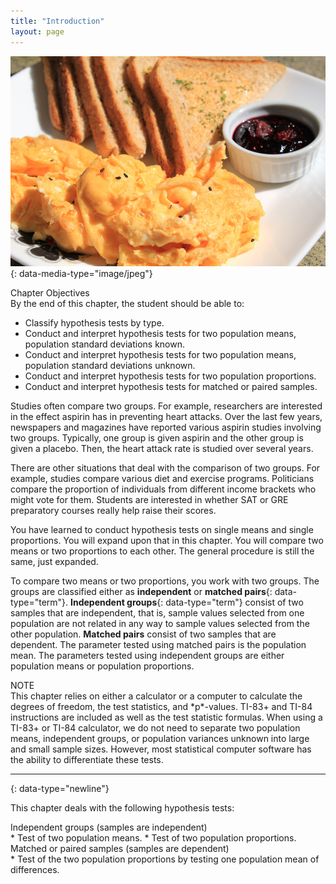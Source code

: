 ```yaml
---
title: "Introduction"
layout: page
---
```



<?cnx.eoc class="summary" title="Chapter Review"?>

<?cnx.eoc class="formula-review" title="Formula Review"?>

<?cnx.eoc class="practice" title="Practice"?>

<?cnx.eoc class="bring-together-exercises" title="Bringing It Together : Practice"?>

<?cnx.eoc class="free-response" title="Homework"?>

<?cnx.eoc class="bring-together-homework" title="Bringing It Together : Homework"?>

<?cnx.eoc class="references" title="References"?>

 ![This is a photo of a plate with a large pile of eggs in the foreground and six slices of toast in the background. There is a small dish of red jam sitting near the toast on the plate.](../resources/CNX_Stats_C10_CO.jpg "If you want to test a claim that involves two groups (the types of breakfasts eaten east and west of the Mississippi River) you can use a slightly different technique when conducting a hypothesis test. (credit: Chloe Lim)"){: data-media-type="image/jpeg"}

<div data-type="note" class="chapter-objectives" data-label="" markdown="1">
<div data-type="title">
Chapter Objectives
</div>
By the end of this chapter, the student should be able to:

* Classify hypothesis tests by type.
* Conduct and interpret hypothesis tests for two population means, population standard deviations known.
* Conduct and interpret hypothesis tests for two population means, population standard deviations unknown.
* Conduct and interpret hypothesis tests for two population proportions.
* Conduct and interpret hypothesis tests for matched or paired samples.

</div>

Studies often compare two groups. For example, researchers are interested in the effect aspirin has in preventing heart attacks. Over the last few years, newspapers and magazines have reported various aspirin studies involving two groups. Typically, one group is given aspirin and the other group is given a placebo. Then, the heart attack rate is studied over several years.

There are other situations that deal with the comparison of two groups. For example, studies compare various diet and exercise programs. Politicians compare the proportion of individuals from different income brackets who might vote for them. Students are interested in whether SAT or GRE preparatory courses really help raise their scores.

You have learned to conduct hypothesis tests on single means and single proportions. You will expand upon that in this chapter. You will compare two means or two proportions to each other. The general procedure is still the same, just expanded.

To compare two means or two proportions, you work with two groups. The groups are classified either as **independent** or **matched pairs**{: data-type="term"}. **Independent groups**{: data-type="term"} consist of two samples that are independent, that is, sample values selected from one population are not related in any way to sample values selected from the other population. **Matched pairs** consist of two samples that are dependent. The parameter tested using matched pairs is the population mean. The parameters tested using independent groups are either population means or population proportions.

<div data-type="note" class="finger" data-label="" markdown="1">
<div data-type="title">
NOTE
</div>
This chapter relies on either a calculator or a computer to calculate the degrees of freedom, the test statistics, and *p*-values. TI-83+ and TI-84 instructions are included as well as the test statistic formulas. When using a TI-83+ or TI-84 calculator, we do not need to separate two population means, independent groups, or population variances unknown into large and small sample sizes. However, most statistical computer software has the ability to differentiate these tests.

</div>

* * *
{: data-type="newline"}

This chapter deals with the following hypothesis tests:

<div data-type="list" id="element-545" markdown="1">
<div data-type="title">
Independent groups (samples are independent)
</div>
* Test of two population means.
* Test of two population proportions.

</div>

<div data-type="list" id="element-786" markdown="1">
<div data-type="title">
Matched or paired samples (samples are dependent)
</div>
* Test of the two population proportions by testing one population mean of differences.

</div>

